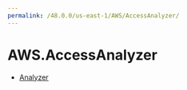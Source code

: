 ```yaml
---
permalink: /48.0.0/us-east-1/AWS/AccessAnalyzer/
---
```


# AWS.AccessAnalyzer



* [Analyzer](Analyzer.md)